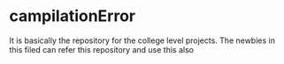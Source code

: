 # campilationError
It is basically the repository for the college level projects. The newbies in this filed can refer this repository and use this also
